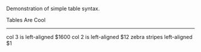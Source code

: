 Demonstration of simple table syntax.

  Tables          Are            Cool
  --------------- -------------- --------
  col 3 is        left-aligned   \$1600
  col 2 is        left-aligned   \$12
  zebra stripes   left-aligned   \$1


